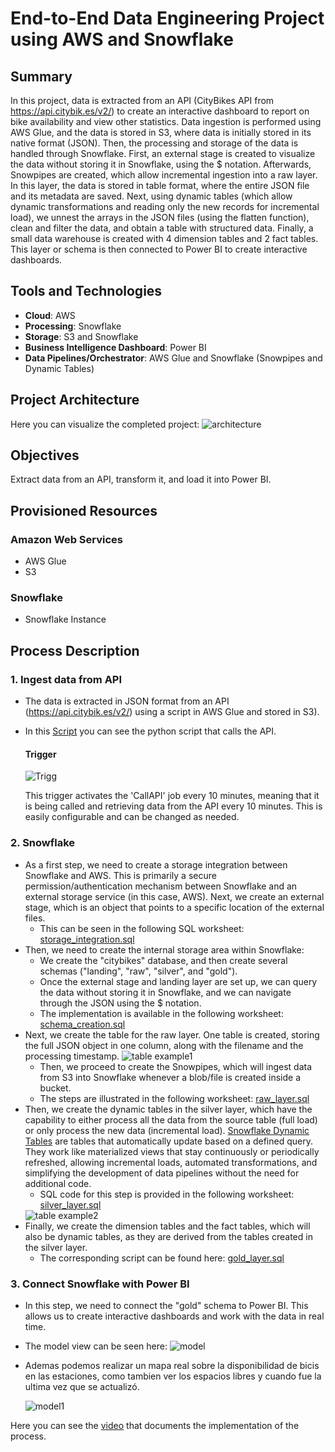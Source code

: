 # End-to-End Data Engineering Project using AWS and Snowflake

## Summary
In this project, data is extracted from an API (CityBikes API from https://api.citybik.es/v2/) to create an interactive dashboard to report on bike availability and view other statistics. Data ingestion is performed using AWS Glue, and the data is stored in S3, where data is initially stored in its native format (JSON). Then, the processing and storage of the data is handled through Snowflake. First, an external stage is created to visualize the data without storing it in Snowflake, using the $ notation. Afterwards, Snowpipes are created, which allow incremental ingestion into a raw layer. In this layer, the data is stored in table format, where the entire JSON file and its metadata are saved. Next, using dynamic tables (which allow dynamic transformations and reading only the new records for incremental load), we unnest the arrays in the JSON files (using the flatten function), clean and filter the data, and obtain a table with structured data. Finally, a small data warehouse is created with 4 dimension tables and 2 fact tables. This layer or schema is then connected to Power BI to create interactive dashboards.

## Tools and Technologies
- **Cloud**: AWS
- **Processing**: Snowflake
- **Storage**: S3 and Snowflake
- **Business Intelligence Dashboard**: Power BI
- **Data Pipelines/Orchestrator**: AWS Glue and Snowflake (Snowpipes and Dynamic Tables)

## Project Architecture
Here you can visualize the completed project:
<img src="https://i.imgur.com/rPCVeny.png" alt="architecture">

## Objectives
Extract data from an API, transform it, and load it into Power BI.

## Provisioned Resources
  ### Amazon Web Services
   - AWS Glue
   - S3
  ### Snowflake
   - Snowflake Instance

## Process Description

### 1. Ingest data from API
- The data is extracted in JSON format from an API (https://api.citybik.es/v2/) using a script in AWS Glue and stored in S3).
- In this [Script](AWS/CallAPI.py) you can see the python script that calls the API.

  #### Trigger
   
    <img src="https://i.imgur.com/6YHw8ew.png" alt="Trigg">

    This trigger activates the 'CallAPI' job every 10 minutes, meaning that it is being called and retrieving data from the API every 10 minutes. This is easily configurable and can be changed as needed.
    

### 2. Snowflake
  - As a first step, we need to create a storage integration between Snowflake and AWS. This is primarily a secure permission/authentication mechanism between Snowflake and an external storage service (in this case, AWS). Next, we create an external stage, which is an object that points to a specific location of the external files.
    - This can be seen in the following SQL worksheet: [storage_integration.sql](Snowflake/storage_integration.sql)
  - Then, we need to create the internal storage area within Snowflake:
    - We create the "citybikes" database, and then create several schemas ("landing", "raw", "silver", and "gold").
    - Once the external stage and landing layer are set up, we can query the data without storing it in Snowflake, and we can navigate through the JSON using the $ notation.
    - The implementation is available in the following worksheet: [schema_creation.sql](Snowflake/schema_creation.sql)
  - Next, we create the table for the raw layer. One table is created, storing the full JSON object in one column, along with the filename and the processing timestamp.
    <img src="https://i.imgur.com/rRTiB6a.png" alt="table example1">
    - Then, we proceed to create the Snowpipes, which will ingest data from S3 into Snowflake whenever a blob/file is created inside a bucket.
    - The steps are illustrated in the following worksheet: [raw_layer.sql](Snowflake/raw_layer.sql)
  - Then, we create the dynamic tables in the silver layer, which have the capability to either process all the data from the source table (full load) or only process the new data (incremental load). [Snowflake Dynamic Tables](https://docs.snowflake.com/en/user-guide/dynamic-tables-intro)  are tables that automatically update based on a defined query. They work like materialized views that stay continuously or periodically refreshed, allowing incremental loads, automated transformations, and simplifying the development of data pipelines without the need for additional code.
    - SQL code for this step is provided in the following worksheet: [silver_layer.sql](Snowflake/silver_layer.sql)
    <img src="https://i.imgur.com/x5W4Nsr.png" alt="table example2">
  - Finally, we create the dimension tables and the fact tables, which will also be dynamic tables, as they are derived from the tables created in the silver layer.
    - The corresponding script can be found here: [gold_layer.sql](Snowflake/gold_layer.sql)

### 3. Connect Snowflake with Power BI
- In this step, we need to connect the "gold" schema to Power BI. This allows us to create interactive dashboards and work with the data in real time.
 - The model view can be seen here:
   <img src="https://i.imgur.com/yHaNwvx.png" alt="model">
- Ademas podemos realizar un mapa real sobre la disponibilidad de bicis en las estaciones, como tambien ver los espacios libres y cuando fue la ultima vez que se actualizó.
  
   <img src="https://i.imgur.com/EUUxSgA.png" alt="model1">
 

Here you can see the [video](https://drive.google.com/file/d/1dHaZ7ptRNtrSOl9Ww-Q85RGjIFvcayiR/view?usp=sharing) that documents the implementation of the process.



 

 

 


 

